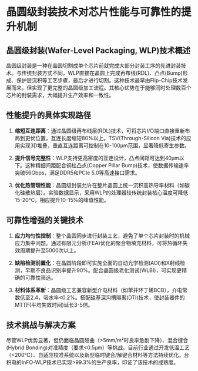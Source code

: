 # 晶圆级封装技术对芯片性能与可靠性的提升机制

## 晶圆级封装(Wafer-Level Packaging, WLP)技术概述
晶圆级封装是一种在晶圆切割成单个芯片前就完成大部分封装工序的先进封装技术。与传统封装方式不同，WLP直接在晶圆上完成再布线(RDL)、凸点(Bump)形成、保护层沉积等工艺步骤，最后才进行切割。这种技术最早由Flip-Chip技术发展而来，但实现了更完整的晶圆级加工流程。其核心优势在于能够同时处理数百个芯片的封装需求，大幅提升生产效率和一致性。

## 性能提升的具体实现路径
1. **缩短互连距离**：通过晶圆级再布线层(RDL)技术，可将芯片I/O端口直接重新布局到更优位置，互连长度缩短80%以上。TSV(Through-Silicon Via)技术的应用实现3D堆叠，垂直互连距离可控制在10-100μm范围，显著降低寄生参数。

2. **提升信号完整性**：WLP支持更高密度的互连设计，凸点间距可达到40μm以下。这种精细间距配合铜柱凸点(Copper Pillar Bump)技术，使数据传输速率突破56Gbps，满足DDR5和PCIe 5.0等高速接口需求。

3. **优化热管理性能**：晶圆级封装允许在整片晶圆上统一沉积高热导率材料（如碳化硅散热层）。实验数据显示，采用WLP的处理器较传统封装核心温度可降低15-20℃，相应提升10-15%的峰值性能。

## 可靠性增强的关键技术
1. **应力均匀性控制**：整个晶圆同步进行封装工艺，避免了单个芯片封装时的机械应力集中问题。通过有限元分析(FEA)优化的聚合物填充材料，可将热循环失效周期提升至5000次以上。

2. **缺陷检测前置化**：在晶圆阶段即可实施全面的自动光学检测(AOI)和X射线检测，早期不良品识别率提升90%。配合晶圆级老化测试(WLBI)，可实现更精确的可靠性筛选。

3. **材料体系革新**：晶圆级工艺兼容新型介电材料（如苯并环丁烯BCB），介电常数低至2.4，吸水率<0.2%。搭配硅基深沟槽隔离(DTI)技术，使封装器件的MTTF(平均失效时间)延长3-5倍。

## 技术挑战与解决方案
尽管WLP优势显著，但仍面临晶圆翘曲（>5mm/m²时良率急剧下降）、混合键合(Hybrid Bonding)对准精度（要求<0.5μm）等挑战。目前行业通过开发低温工艺（<200℃）、自适应校准系统以及新型临时键合/解键合材料等方法持续优化。台积电的InFO-WLP技术已实现>99.3%的生产良率，印证了该技术的成熟度。